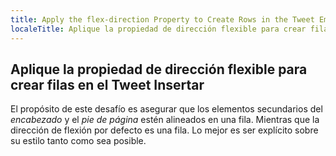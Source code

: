 ```yaml
---
title: Apply the flex-direction Property to Create Rows in the Tweet Embed
localeTitle: Aplique la propiedad de dirección flexible para crear filas en el Tweet Insertar
---
```

## Aplique la propiedad de dirección flexible para crear filas en el Tweet Insertar

El propósito de este desafío es asegurar que los elementos secundarios del _encabezado_ y el _pie de página_ estén alineados en una fila. Mientras que la dirección de flexión por defecto es una fila. Lo mejor es ser explícito sobre su estilo tanto como sea posible.